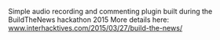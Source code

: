 Simple audio recording and commenting plugin built during the BuildTheNews hackathon 2015
More details here: www.interhacktives.com/2015/03/27/build-the-news/